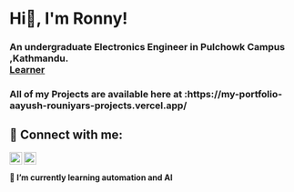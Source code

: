 <head>
 <link rel="stylesheet" href="https://cdnjs.cloudflare.com/ajax/libs/font-awesome/5.15.4/css/all.min.css">
</head>
<h1>Hi👋, I'm Ronny!</h1><p><h3> An undergraduate Electronics Engineer in Pulchowk Campus ,Kathmandu. <br/><a href="https://github.com/aayush-rouniyar">Learner</a><a href="https://www.linkedin.com/in/aayush-rouniyar/"></a></h3>

<h3>All of my Projects are available here at :https://my-portfolio-aayush-rouniyars-projects.vercel.app/</h3>

<h2>🤳 Connect with me:</h2>

<a href="mailto:aayushrouniyar666@gmail.com">
<i class="fas fa-envelope" style="color: #ababab; font-size: 22px;"></i>



<a href="https://www.linkedin.com/in/aayush-rouniyar/">
  <img align="left" alt="Aayush Rouniyar | LinkedIn" width="22px" src="https://cdn.jsdelivr.net/npm/simple-icons@v3/icons/linkedin.svg" />
</a>&nbsp;

<a href="https://www.instagram.com/_ronn_____y/">
  <img align="left" alt="Aayush Rouniyar | Instagram" width="22px" src="https://cdn.jsdelivr.net/npm/simple-icons@v3/icons/instagram.svg" />
</a>&nbsp;

<h4>
🌱 I’m currently learning automation and AI
</h4>



